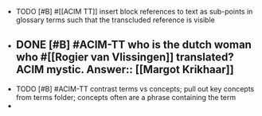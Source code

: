 - TODO [#B] #[[ACIM TT]] insert block references to text as sub-points in glossary terms such that the transcluded reference is visible
- DONE [#B] #ACIM-TT who is the dutch woman who #[[Rogier van Vlissingen]] translated? ACIM mystic. Answer:: [[Margot Krikhaar]]
	-
- TODO [#B] #ACIM-TT contrast terms vs concepts; pull out key concepts from terms folder; concepts often are a phrase containing the term
-